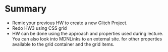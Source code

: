 # Summary
- Remix your previous HW to create a new Glitch Project. 
- Redo HW3 using CSS grid
- HW can be done using the approach and properties used during lecture. You can also look into MDNLinks to an external site. for other properties available to the grid container and the grid items.
